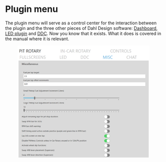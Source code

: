 # Plugin menu

The plugin menu will serve as a control center for the interaction between the plugin and the three other pieces of Dahl Design software: [Dashboard](https://github.com/andreasdahl1987/DahlDesignDash), [LED plugin](https://github.com/andreasdahl1987/DahlDesignLED) and [DDC](https://github.com/andreasdahl1987/DahlDesignDDC). Now you know that it exists. What it does is covered in the manual where it is relevant.&#x20;

<figure><img src="../.gitbook/assets/image.png" alt=""><figcaption></figcaption></figure>
